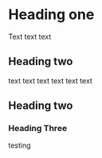 # Heading one
Text text text
## Heading two
text text text
text text text
## Heading two
### Heading Three
testing
